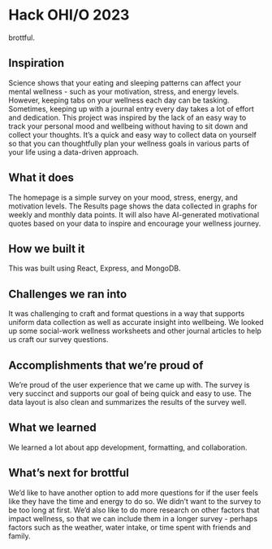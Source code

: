 # Hack OHI/O 2023

brottful.

## Inspiration
Science shows that your eating and sleeping patterns can affect your mental wellness - such as your motivation, stress, and energy levels. However, keeping tabs on your wellness each day can be tasking. Sometimes, keeping up with a journal entry every day takes a lot of effort and dedication. This project was inspired by the lack of an easy way to track your personal mood and wellbeing without having to sit down and collect your thoughts. It’s a quick and easy way to collect data on yourself so that you can thoughtfully plan your wellness goals in various parts of your life using a data-driven approach.

## What it does
The homepage is a simple survey on your mood, stress, energy, and motivation levels. The Results page shows the data collected in graphs for weekly and monthly data points. It will also have AI-generated motivational quotes based on your data to inspire and encourage your wellness journey.

## How we built it
This was built using React, Express, and MongoDB.

## Challenges we ran into
It was challenging to craft and format questions in a way that supports uniform data collection as well as accurate insight into wellbeing. We looked up some social-work wellness worksheets and other journal articles to help us craft our survey questions.

## Accomplishments that we’re proud of
We’re proud of the user experience that we came up with. The survey is very succinct and supports our goal of being quick and easy to use. The data layout is also clean and summarizes the results of the survey well.

## What we learned
We learned a lot about app development, formatting, and collaboration.

## What’s next for brottful
We’d like to have another option to add more questions for if the user feels like they have the time and energy to do so. We didn’t want to the survey to be too long at first. We’d also like to do more research on other factors that impact wellness, so that we can include them in a longer survey - perhaps factors such as the weather, water intake, or time spent with friends and family. 
